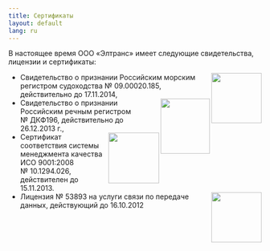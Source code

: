 ```yaml
---
title: Сертификаты
layout: default
lang: ru
---
```

<p>В настоящее время ООО «Элтранс» имеет следующие свидетельства, лицензии и сертификаты:</p>
<ul class="certificates">
<li><a href="http://www.rs-head.spb.ru/" target="_blank"><img src="{{ "/images/logo_rs.gif" | relative_url }}" width="100" height="100" align="right" class="right" /></a>Свидетельство о признании Российским морским регистром судоходства №&nbsp;09.00020.185, действительно до 17.11.2014,</li>
<li><a href="http://rivreg.ru/" target="_blank"><img src="{{ "/images/logo_riv.gif" | relative_url }}" width="98" height="110" align="right" class="right" /></a>Свидетельство о признании Российским речным регистром №&nbsp;ДКФ196, действительно до 26.12.2013 г.,</li>
<li><a href="http://rusregister.ru/" target="_blank"><img src="{{ "/images/logo_rusreg.gif" | relative_url }}" width="101" height="101" align="right" class="right" /></a>Сертификат соответствия системы менеджмента качества ИСО 9001:2008 №&nbsp;10.1294.026, действителен до 15.11.2013.</li>       
<li><a href="http://rsoc.ru" target="_blank"><img src="{{ "/images/logoright.gif" | relative_url }}" width="100" align="right" class="right" /></a> Лицензия №&nbsp;53893 на услуги связи по передаче данных, действующий до 16.10.2012</li>
</ul>

